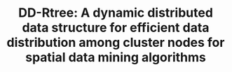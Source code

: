 ---
layout: layouts/publication-list.njk
title: "DD-Rtree: A dynamic distributed data structure for efficient data distribution among cluster nodes for spatial data mining algorithms"
authors: "Jagat Sesh Challa, Poonam Goyal, Nikhil Sreekumar, A Mangla, SS Balasubramaniam, Navneet Goyal"
venue: "IEEE International Conference on Big Data (Big Data)"
year: 2016
citations: 28
description: "A dynamic distributed data structure for efficient spatial data mining in cluster environments."
tags: publication
--- 